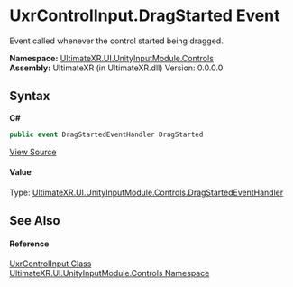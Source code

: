 # UxrControlInput.DragStarted Event
 

Event called whenever the control started being dragged.

**Namespace:**&nbsp;<a href="N_UltimateXR_UI_UnityInputModule_Controls">UltimateXR.UI.UnityInputModule.Controls</a><br />**Assembly:**&nbsp;UltimateXR (in UltimateXR.dll) Version: 0.0.0.0

## Syntax

**C#**<br />
``` C#
public event DragStartedEventHandler DragStarted
```

<a href="UltimateXR/Scripts/UI/UnityInputModule/Controls/UxrControlInput.cs" rel="noopener noreferrer" title="View the source code">View Source</a><br />

#### Value
Type: <a href="T_UltimateXR_UI_UnityInputModule_Controls_DragStartedEventHandler">UltimateXR.UI.UnityInputModule.Controls.DragStartedEventHandler</a>

## See Also


#### Reference
<a href="T_UltimateXR_UI_UnityInputModule_Controls_UxrControlInput">UxrControlInput Class</a><br /><a href="N_UltimateXR_UI_UnityInputModule_Controls">UltimateXR.UI.UnityInputModule.Controls Namespace</a><br />